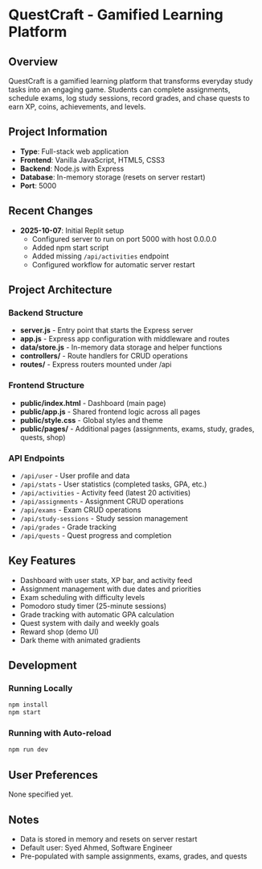 # QuestCraft - Gamified Learning Platform

## Overview
QuestCraft is a gamified learning platform that transforms everyday study tasks into an engaging game. Students can complete assignments, schedule exams, log study sessions, record grades, and chase quests to earn XP, coins, achievements, and levels.

## Project Information
- **Type**: Full-stack web application
- **Frontend**: Vanilla JavaScript, HTML5, CSS3
- **Backend**: Node.js with Express
- **Database**: In-memory storage (resets on server restart)
- **Port**: 5000

## Recent Changes
- **2025-10-07**: Initial Replit setup
  - Configured server to run on port 5000 with host 0.0.0.0
  - Added npm start script
  - Added missing `/api/activities` endpoint
  - Configured workflow for automatic server restart

## Project Architecture

### Backend Structure
- **server.js** - Entry point that starts the Express server
- **app.js** - Express app configuration with middleware and routes
- **data/store.js** - In-memory data storage and helper functions
- **controllers/** - Route handlers for CRUD operations
- **routes/** - Express routers mounted under /api

### Frontend Structure
- **public/index.html** - Dashboard (main page)
- **public/app.js** - Shared frontend logic across all pages
- **public/style.css** - Global styles and theme
- **public/pages/** - Additional pages (assignments, exams, study, grades, quests, shop)

### API Endpoints
- `/api/user` - User profile and data
- `/api/stats` - User statistics (completed tasks, GPA, etc.)
- `/api/activities` - Activity feed (latest 20 activities)
- `/api/assignments` - Assignment CRUD operations
- `/api/exams` - Exam CRUD operations
- `/api/study-sessions` - Study session management
- `/api/grades` - Grade tracking
- `/api/quests` - Quest progress and completion

## Key Features
- Dashboard with user stats, XP bar, and activity feed
- Assignment management with due dates and priorities
- Exam scheduling with difficulty levels
- Pomodoro study timer (25-minute sessions)
- Grade tracking with automatic GPA calculation
- Quest system with daily and weekly goals
- Reward shop (demo UI)
- Dark theme with animated gradients

## Development

### Running Locally
```bash
npm install
npm start
```

### Running with Auto-reload
```bash
npm run dev
```

## User Preferences
None specified yet.

## Notes
- Data is stored in memory and resets on server restart
- Default user: Syed Ahmed, Software Engineer
- Pre-populated with sample assignments, exams, grades, and quests
